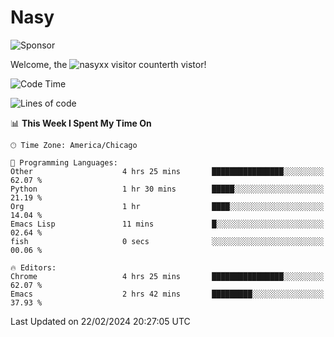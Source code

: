 # Nasy

<!--
<p align="center">
<img height="200" src="https://github-readme-stats.vercel.app/api?username=nasyxx&count_private=true&show_icons=true&theme=dracula&include_all_commits=true"/>
<img height="200" src="https://github-readme-stats.vercel.app/api/top-langs/?username=nasyxx&theme=dracula&hide=html,jupyter+notebook&count_private=true&show_icons=true"/>
</p>

  
----------------
-->

![Sponsor](https://img.shields.io/static/v1.svg?label=Sponsor&message=%E2%9D%A4&logo=GitHub&style=flat&color=pink)
 
Welcome, the ![nasyxx visitor counter](https://count.getloli.com/get/@nasyxx?theme=rule34)th vistor!
 
<!--START_SECTION:waka-->
![Code Time](http://img.shields.io/badge/Code%20Time-4%2C298%20hrs%2036%20mins-blue)

![Lines of code](https://img.shields.io/badge/From%20Hello%20World%20I%27ve%20Written-6.3%20million%20lines%20of%20code-blue)

📊 **This Week I Spent My Time On** 

```text
🕑︎ Time Zone: America/Chicago

💬 Programming Languages: 
Other                    4 hrs 25 mins       ████████████████░░░░░░░░░   62.07 % 
Python                   1 hr 30 mins        █████░░░░░░░░░░░░░░░░░░░░   21.19 % 
Org                      1 hr                ████░░░░░░░░░░░░░░░░░░░░░   14.04 % 
Emacs Lisp               11 mins             █░░░░░░░░░░░░░░░░░░░░░░░░   02.64 % 
fish                     0 secs              ░░░░░░░░░░░░░░░░░░░░░░░░░   00.06 % 

🔥 Editors: 
Chrome                   4 hrs 25 mins       ████████████████░░░░░░░░░   62.07 % 
Emacs                    2 hrs 42 mins       █████████░░░░░░░░░░░░░░░░   37.93 % 
```


 Last Updated on 22/02/2024 20:27:05 UTC
<!--END_SECTION:waka-->

<!-- ![visitors](https://visitor-badge.laobi.icu/badge?page_id=nasyxx.nasyxx) -->
